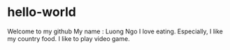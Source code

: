 # hello-world
Welcome to my github
My name : Luong Ngo
I love eating. Especially, I like my country food.
I like to play video game. 
